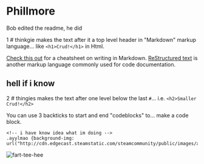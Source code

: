 # Phillmore
Bob edited the readme, he did

1 # thinkgie makes the text after it a top level header in "Markdown" markup language... like `<h1>Crud!</h1>` in Html.

[Check this out](https://github.com/adam-p/markdown-here/wiki/Markdown-Cheatsheet#images) for a cheatsheet on writing in Markdown. [ReStructured text](https://github.com/ralsina/rst-cheatsheet/blob/master/rst-cheatsheet.rst) is another markup language commonly used for code documentation.

## hell if i know
2 # thingies makes the text after one level below the last `#`... i.e. `<h2>Smaller Crud!</h2>`

You can use 3 backticks to start and end "codeblocks" to... make a code block.
```
<!-- i have know idea what im doing -->
.ayylmao {background-img: url("http://cdn.edgecast.steamstatic.com/steamcommunity/public/images/avatars/ee/ee5a482ca21da5043d23811f46491e4b0997e7cf_full.jpg");}
```
![fart-tee-hee](http://cdn.edgecast.steamstatic.com/steamcommunity/public/images/avatars/ee/ee5a482ca21da5043d23811f46491e4b0997e7cf_full.jpg)
